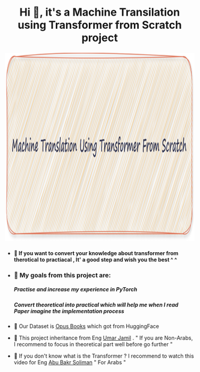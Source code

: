 <h1 align="center">Hi 👋, it's a Machine Transilation using Transformer from Scratch project </h1>
<h3 align="center">
  <img src="Transformer.png" width="900" height="500">
</h3>

- #### 🌱 If you want to convert your knowledge about transformer from therotical to practiacal , It' a good step and wish you the best ^ ^
-  ### 🔭 My goals from this project are:

    #####  Practise and increase my experience in PyTorch
    #####  Convert theoretical into practical which will help me when I read Paper imagine the implementation process

- 🌱 Our Dataset is [Opus Books](https://huggingface.co/datasets/Helsinki-NLP/opus_books) which got from HuggingFace 
- 🔭 This project inheritance from Eng [Umar Jamil](https://www.youtube.com/watch?v=ISNdQcPhsts&t=9999s) . " If you are Non-Arabs, I recommend to focus in theoretical part well before go further "

- 🌱 If you don't know what is the Transformer ? I recommend to watch this video for Eng [Abu Bakr Soliman](https://www.youtube.com/watch?v=6JGzwI2pNfo&t=14s) " For Arabs " 
